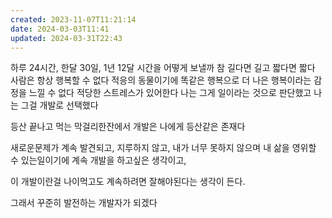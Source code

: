 ```yaml
---
created: 2023-11-07T11:21:14
date: 2024-03-03T11:41
updated: 2024-03-31T22:43
---
```

하루 24시간, 한달 30일, 1년 12달
시간을 어떻게 보낼까
참 길다면 길고 짧다면 짧다
사람은 항상 행복할 수 없다
적응의 동물이기에 똑같은 행복으로 더 나은 행복이라는 감정을 느낄 수 없다
적당한 스트레스가 있어한다
나는 그게 일이라는 것으로 판단했고 나는 그걸 개발로 선택했다

등산 끝나고 먹는 막걸리한잔에서 
개발은 나에게 등산같은 존재다

새로운문제가 계속 발견되고, 지루하지 않고, 내가 너무 못하지 않으며 내 삶을 영위할 수 있는일이기에 계속 개발을 하고싶은 생각이고,

이 개발이란걸 나이먹고도 계속하려면 잘해야된다는 생각이 든다.

그래서 꾸준히 발전하는 개발자가 되겠다